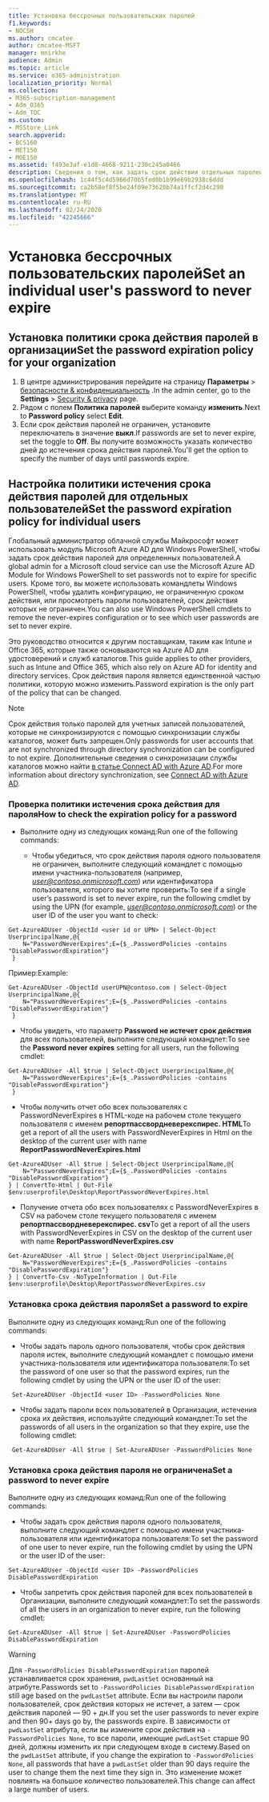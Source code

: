```yaml
---
title: Установка бессрочных пользовательских паролей
f1.keywords:
- NOCSH
ms.author: cmcatee
author: cmcatee-MSFT
manager: mnirkhe
audience: Admin
ms.topic: article
ms.service: o365-administration
localization_priority: Normal
ms.collection:
- M365-subscription-management
- Adm_O365
- Adm_TOC
ms.custom:
- MSStore_Link
search.appverid:
- BCS160
- MET150
- MOE150
ms.assetid: f493e3af-e1d8-4668-9211-230c245a0466
description: Сведения о том, как задать срок действия отдельных паролей для отдельных пользователей с помощью Windows PowerShell.
ms.openlocfilehash: 1c44f5c4d5966d70b5fed0b1b99e69b2938c6ddd
ms.sourcegitcommit: ca2b58ef8f5be24f09e73620b74a1ffcf2d4c290
ms.translationtype: MT
ms.contentlocale: ru-RU
ms.lasthandoff: 02/24/2020
ms.locfileid: "42245666"
---
```

# <a name="set-an-individual-users-password-to-never-expire"></a><span data-ttu-id="acc06-103">Установка бессрочных пользовательских паролей</span><span class="sxs-lookup"><span data-stu-id="acc06-103">Set an individual user's password to never expire</span></span>

## <a name="set-the-password-expiration-policy-for-your-organization"></a><span data-ttu-id="acc06-104">Установка политики срока действия паролей в организации</span><span class="sxs-lookup"><span data-stu-id="acc06-104">Set the password expiration policy for your organization</span></span>

1. <span data-ttu-id="acc06-105">В центре администрирования перейдите на страницу **Параметры** \> <a href="https://go.microsoft.com/fwlink/p/?linkid=2072756" target="_blank">безопасности & конфиденциальность</a> .</span><span class="sxs-lookup"><span data-stu-id="acc06-105">In the admin center, go to the **Settings** \> <a href="https://go.microsoft.com/fwlink/p/?linkid=2072756" target="_blank">Security & privacy</a> page.</span></span>
2. <span data-ttu-id="acc06-106">Рядом с полем **Политика паролей** выберите команду **изменить**.</span><span class="sxs-lookup"><span data-stu-id="acc06-106">Next to **Password policy** select **Edit**.</span></span> 
3. <span data-ttu-id="acc06-107">Если срок действия паролей не ограничен, установите переключатель в значение **выкл**.</span><span class="sxs-lookup"><span data-stu-id="acc06-107">If passwords are set to never expire, set the toggle to **Off**.</span></span> <span data-ttu-id="acc06-108">Вы получите возможность указать количество дней до истечения срока действия паролей.</span><span class="sxs-lookup"><span data-stu-id="acc06-108">You'll get the option to specify the number of days until passwords expire.</span></span> 


## <a name="set-the-password-expiration-policy-for-individual-users"></a><span data-ttu-id="acc06-109">Настройка политики истечения срока действия паролей для отдельных пользователей</span><span class="sxs-lookup"><span data-stu-id="acc06-109">Set the password expiration policy for individual users</span></span> 

<span data-ttu-id="acc06-110">Глобальный администратор облачной службы Майкрософт может использовать модуль Microsoft Azure AD для Windows PowerShell, чтобы задать срок действия паролей для определенных пользователей.</span><span class="sxs-lookup"><span data-stu-id="acc06-110">A global admin for a Microsoft cloud service can use the Microsoft Azure AD Module for Windows PowerShell to set passwords not to expire for specific users.</span></span> <span data-ttu-id="acc06-111">Кроме того, вы можете использовать командлеты Windows PowerShell, чтобы удалить конфигурацию, не ограниченную сроком действия, или просмотреть пароли пользователей, срок действия которых не ограничен.</span><span class="sxs-lookup"><span data-stu-id="acc06-111">You can also use Windows PowerShell cmdlets to remove the never-expires configuration or to see which user passwords are set to never expire.</span></span> 

<span data-ttu-id="acc06-112">Это руководство относится к другим поставщикам, таким как Intune и Office 365, которые также основываются на Azure AD для удостоверений и служб каталогов.</span><span class="sxs-lookup"><span data-stu-id="acc06-112">This guide applies to other providers, such as Intune and Office 365, which also rely on Azure AD for identity and directory services.</span></span> <span data-ttu-id="acc06-113">Срок действия пароля является единственной частью политики, которую можно изменить.</span><span class="sxs-lookup"><span data-stu-id="acc06-113">Password expiration is the only part of the policy that can be changed.</span></span>

> [!NOTE]
> <span data-ttu-id="acc06-114">Срок действия только паролей для учетных записей пользователей, которые не синхронизируются с помощью синхронизации службы каталогов, может быть запрещен.</span><span class="sxs-lookup"><span data-stu-id="acc06-114">Only passwords for user accounts that are not synchronized through directory synchronization can be configured to not expire.</span></span> <span data-ttu-id="acc06-115">Дополнительные сведения о синхронизации службы каталогов можно найти [в статье Connect AD with Azure AD](https://docs.microsoft.com/azure/active-directory/connect/active-directory-aadconnect).</span><span class="sxs-lookup"><span data-stu-id="acc06-115">For more information about directory synchronization, see [Connect AD with Azure AD](https://docs.microsoft.com/azure/active-directory/connect/active-directory-aadconnect).</span></span>


### <a name="how-to-check-the-expiration-policy-for-a-password"></a><span data-ttu-id="acc06-116">Проверка политики истечения срока действия для пароля</span><span class="sxs-lookup"><span data-stu-id="acc06-116">How to check the expiration policy for a password</span></span>

* <span data-ttu-id="acc06-117">Выполните одну из следующих команд:</span><span class="sxs-lookup"><span data-stu-id="acc06-117">Run one of the following commands:</span></span>

   * <span data-ttu-id="acc06-118">Чтобы убедиться, что срок действия пароля одного пользователя не ограничен, выполните следующий командлет с помощью имени участника-пользователя (например, *user@contoso.onmicrosoft.com*) или идентификатора пользователя, которого вы хотите проверить:</span><span class="sxs-lookup"><span data-stu-id="acc06-118">To see if a single user’s password is set to never expire, run the following cmdlet by using the UPN (for example, *user@contoso.onmicrosoft.com*) or the user ID of the user you want to check:</span></span>
```
Get-AzureADUser -ObjectId <user id or UPN> | Select-Object UserprincipalName,@{
    N="PasswordNeverExpires";E={$_.PasswordPolicies -contains "DisablePasswordExpiration"}
 }
```  
<span data-ttu-id="acc06-119">Пример:</span><span class="sxs-lookup"><span data-stu-id="acc06-119">Example:</span></span>
```
Get-AzureADUser -ObjectId userUPN@contoso.com | Select-Object UserprincipalName,@{
    N="PasswordNeverExpires";E={$_.PasswordPolicies -contains "DisablePasswordExpiration"}
 }
```  

 * <span data-ttu-id="acc06-120">Чтобы увидеть, что параметр **Password не истечет срок действия** для всех пользователей, выполните следующий командлет:</span><span class="sxs-lookup"><span data-stu-id="acc06-120">To see the **Password never expires** setting for all users, run the following cmdlet:</span></span> 
 
```
Get-AzureADUser -All $true | Select-Object UserprincipalName,@{
    N="PasswordNeverExpires";E={$_.PasswordPolicies -contains "DisablePasswordExpiration"}
 }
```  

* <span data-ttu-id="acc06-121">Чтобы получить отчет обо всех пользователях с PasswordNeverExpires в HTML-коде на рабочем столе текущего пользователя с именем **репортпассвордневерекспирес. HTML**</span><span class="sxs-lookup"><span data-stu-id="acc06-121">To get a report of all the users with PasswordNeverExpires in Html on the desktop of the current user with name  **ReportPasswordNeverExpires.html**</span></span>


```
Get-AzureADUser -All $true | Select-Object UserprincipalName,@{
    N="PasswordNeverExpires";E={$_.PasswordPolicies -contains "DisablePasswordExpiration"}
} | ConvertTo-Html | Out-File $env:userprofile\Desktop\ReportPasswordNeverExpires.html
```  

* <span data-ttu-id="acc06-122">Получение отчета обо всех пользователях с PasswordNeverExpires в CSV на рабочем столе текущего пользователя с именем **репортпассвордневерекспирес. csv**</span><span class="sxs-lookup"><span data-stu-id="acc06-122">To get a report of all the users with PasswordNeverExpires in CSV on the desktop of the current user with name **ReportPasswordNeverExpires.csv**</span></span>


```
Get-AzureADUser -All $true | Select-Object UserprincipalName,@{
    N="PasswordNeverExpires";E={$_.PasswordPolicies -contains "DisablePasswordExpiration"}
} | ConvertTo-Csv -NoTypeInformation | Out-File $env:userprofile\Desktop\ReportPasswordNeverExpires.csv
```  


### <a name="set-a-password-to-expire"></a><span data-ttu-id="acc06-123">Установка срока действия пароля</span><span class="sxs-lookup"><span data-stu-id="acc06-123">Set a password to expire</span></span>

<span data-ttu-id="acc06-124">Выполните одну из следующих команд:</span><span class="sxs-lookup"><span data-stu-id="acc06-124">Run one of the following commands:</span></span>

   * <span data-ttu-id="acc06-125">Чтобы задать пароль одного пользователя, чтобы срок действия пароля истек, выполните следующий командлет с помощью имени участника-пользователя или идентификатора пользователя:</span><span class="sxs-lookup"><span data-stu-id="acc06-125">To set the password of one user so that the password expires, run the following cmdlet by using the UPN or the user ID of the user:</span></span>

```
 Set-AzureADUser -ObjectId <user ID> -PasswordPolicies None

```
   * <span data-ttu-id="acc06-126">Чтобы задать пароли всех пользователей в Организации, истечения срока их действия, используйте следующий командлет:</span><span class="sxs-lookup"><span data-stu-id="acc06-126">To set the passwords of all users in the organization so that they expire, use the following cmdlet:</span></span>

```
 Get-AzureADUser -All $true | Set-AzureADUser -PasswordPolicies None

```
### <a name="set-a-password-to-never-expire"></a><span data-ttu-id="acc06-127">Установка срока действия пароля не ограничена</span><span class="sxs-lookup"><span data-stu-id="acc06-127">Set a password to never expire</span></span>

<span data-ttu-id="acc06-128">Выполните одну из следующих команд:</span><span class="sxs-lookup"><span data-stu-id="acc06-128">Run one of the following commands:</span></span>

   * <span data-ttu-id="acc06-129">Чтобы задать срок действия пароля одного пользователя, выполните следующий командлет с помощью имени участника-пользователя или идентификатора пользователя:</span><span class="sxs-lookup"><span data-stu-id="acc06-129">To set the password of one user to never expire, run the following cmdlet by using the UPN or the user ID of the user:</span></span> 

```
Set-AzureADUser -ObjectId <user ID> -PasswordPolicies DisablePasswordExpiration

```
   * <span data-ttu-id="acc06-130">Чтобы запретить срок действия паролей для всех пользователей в Организации, выполните следующий командлет:</span><span class="sxs-lookup"><span data-stu-id="acc06-130">To set the passwords of all the users in an organization to never expire, run the following cmdlet:</span></span> 

```
Get-AzureADUser -All $true | Set-AzureADUser -PasswordPolicies DisablePasswordExpiration

```
   > [!WARNING]
   > <span data-ttu-id="acc06-131">Для `-PasswordPolicies DisablePasswordExpiration` паролей устанавливается срок хранения, `pwdLastSet` основанный на атрибуте.</span><span class="sxs-lookup"><span data-stu-id="acc06-131">Passwords set to `-PasswordPolicies DisablePasswordExpiration` still age based on the `pwdLastSet` attribute.</span></span> <span data-ttu-id="acc06-132">Если вы настроили пароли пользователей, срок действия которых не истечет, а затем — срок действия паролей — 90 + дн.</span><span class="sxs-lookup"><span data-stu-id="acc06-132">If you set the user passwords to never expire and then 90+ days go by, the passwords expire.</span></span> <span data-ttu-id="acc06-133">В зависимости от `pwdLastSet` атрибута, если вы измените срок действия на `-PasswordPolicies None`, то все пароли, имеющие `pwdLastSet` старше 90 дней, должны изменить их при следующем входе в систему.</span><span class="sxs-lookup"><span data-stu-id="acc06-133">Based on the `pwdLastSet` attribute, if you change the expiration to `-PasswordPolicies None`, all passwords that have a `pwdLastSet` older than 90 days require the user to change them the next time they sign in.</span></span> <span data-ttu-id="acc06-134">Это изменение может повлиять на большое количество пользователей.</span><span class="sxs-lookup"><span data-stu-id="acc06-134">This change can affect a large number of users.</span></span> 
